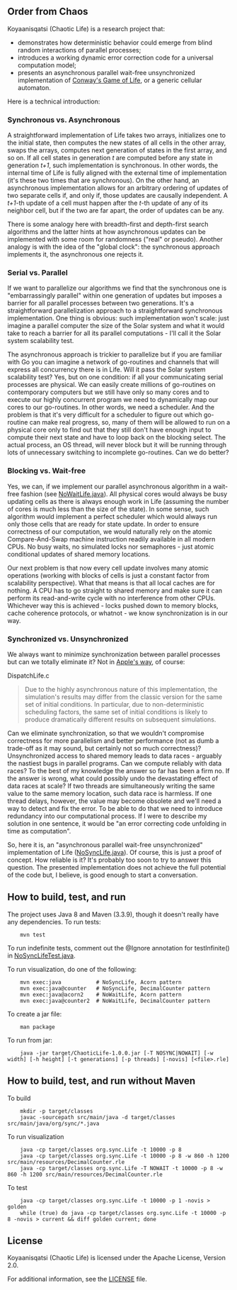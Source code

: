 ## Order from Chaos

Koyaanisqatsi (Chaotic Life) is a research project that:
* demonstrates how deterministic behavior could emerge from blind random interactions of parallel processes;
* introduces a working dynamic error correction code for a universal computation model;
* presents an asynchronous parallel wait-free unsynchronized implementation of [Conway's Game of Life](https://en.wikipedia.org/wiki/Conway%27s_Game_of_Life), or a generic cellular automaton.

Here is a technical introduction:

### Synchronous vs. Asynchronous
A straightforward implementation of Life takes two arrays, initializes one to the initial state, then computes the new states of all cells in the other array, swaps the arrays, computes next generation of states in the first array, and so on. If all cell states in generation *t* are computed before any state in generation *t+1*, such implementation is synchronous. In other words, the internal time of Life is fully aligned with the external time of implementation (it's these two times that are synchronous).
On the other hand, an asynchronous implementation allows for an arbitrary ordering of updates of two separate cells if, and only if, those updates are causally independent. A *t+1*-th update of a cell must happen after the *t*-th update of any of its neighbor cell, but if the two are far apart, the order of updates can be any.

There is some analogy here with breadth-first and depth-first search algorithms and the latter hints at how asynchronous updates can be implemented with some room for randomness ("real" or pseudo).
Another analogy is with the idea of the "global clock": the synchronous approach implements it, the asynchronous one rejects it.

### Serial vs. Parallel
If we want to parallelize our algorithms we find that the synchronous one is "embarrassingly parallel" within one generation of updates but imposes a barrier for all parallel processes between two generations. It's a straightforward parallelization approach to a straightforward synchronous implementation. One thing is obvious: such implementation won't scale: just imagine a parallel computer the size of the Solar system and what it would take to reach a barrier for all its parallel computations - I'll call it the Solar system scalability test.

The asynchronous approach is trickier to parallelize but if you are familiar with Go you can imagine a network of go-routines and channels that will express all concurrency there is in Life. Will it pass the Solar system scalability test? Yes, but on one condition: if all your communicating serial processes are physical. We can easily create millions of go-routines on contemporary computers but we still have only so many cores and to execute our highly concurrent program we need to dynamically map our cores to our go-routines. In other words, we need a scheduler. And the problem is that it's very difficult for a scheduler to figure out which go-routine can make real progress, so, many of them will be allowed to run on a physical core only to find out that they still don't have enough input to compute their next state and have to loop back on the blocking select. The actual process, an OS thread, will never block but it will be running through lots of unnecessary switching to incomplete go-routines. Can we do better?

### Blocking vs. Wait-free
Yes, we can, if we implement our parallel asynchronous algorithm in a wait-free fashion (see [NoWaitLife.java](src/main/java/org/sync/NoWaitLife.java)). All physical cores would always be busy updating cells as there is always enough work in Life (assuming the number of cores is much less than the size of the state). In some sense, such algorithm would implement a perfect scheduler which would always run only those cells that are ready for state update. In order to ensure correctness of our computation, we would naturally rely on the atomic Compare-And-Swap machine instruction readily available in all modern CPUs. No busy waits, no simulated locks nor semaphores - just atomic conditional updates of shared memory locations.

Our next problem is that now every cell update involves many atomic operations (working with blocks of cells is just a constant factor from scalability perspective). What that means is that all local caches are for nothing. A CPU has to go straight to shared memory and make sure it can perform its read-and-write cycle with no interference from other CPUs. Whichever way this is achieved - locks pushed down to memory blocks, cache coherence protocols, or whatnot - we know synchronization is in our way.

### Synchronized vs. Unsynchronized
We always want to minimize synchronization between parallel processes but can we totally eliminate it? Not in [Apple's way](https://developer.apple.com/library/content/samplecode/DispatchLife/Listings/DispatchLife_c.html), of course:

DispatchLife.c
> Due to the highly asynchronous nature of this implementation, the
> simulation's results may differ from the classic version for the same
> set of initial conditions.  In particular, due to non-deterministic
> scheduling factors, the same set of initial conditions is likely to
> produce dramatically different results on subsequent simulations.

Can we eliminate synchronization, so that we wouldn't compromise correctness for more parallelism and better performance (not as dumb a trade-off as it may sound, but certainly not so much correctness)? Unsynchronized access to shared memory leads to data races - arguably the nastiest bugs in parallel programs. Can we compute reliably with data races? To the best of my knowledge the answer so far has been a firm no. If the answer is wrong, what could possibly undo the devastating effect of data races at scale? If two threads are simultaneously writing the same value to the same memory location, such data race is harmless. If one thread delays, however, the value may become obsolete and we'll need a way to detect and fix the error. To be able to do that we need to introduce redundancy into our computational process. If I were to describe my solution in one sentence, it would be "an error correcting code unfolding in time as computation".

So, here it is, an "asynchronous parallel wait-free unsynchronized" implementation of Life ([NoSyncLife.java](src/main/java/org/sync/NoSyncLife.java)). Of course, this is just a proof of concept. How reliable is it? It's probably too soon to try to answer this question. The presented implementation does not achieve the full potential of the code but, I believe, is good enough to start a conversation.

## How to build, test, and run

The project uses Java 8 and Maven (3.3.9), though it doesn't really have any dependencies.
To run tests:
```
    mvn test
```
To run indefinite tests, comment out the @Ignore annotation for testInfinite() in [NoSyncLifeTest.java](src/test/java/org/sync/NoSyncLifeTest.java).

To run visualization, do one of the following:
```shell
    mvn exec:java           # NoSyncLife, Acorn pattern
    mvn exec:java@counter   # NoSyncLife, DecimalCounter pattern
    mvn exec:java@acorn2    # NoWaitLife, Acorn pattern
    mvn exec:java@counter2  # NoWaitLife, DecimalCounter pattern
```
To create a jar file:
```shell
    man package
```
To run from jar:
```shell
    java -jar target/ChaoticLife-1.0.0.jar [-T NOSYNC|NOWAIT] [-w width] [-h height] [-t generations] [-p threads] [-novis] [<file>.rle]
```

## How to build, test, and run without Maven

To build
```shell
    mkdir -p target/classes
    javac -sourcepath src/main/java -d target/classes src/main/java/org/sync/*.java
```
To run visualization
```shell
    java -cp target/classes org.sync.Life -t 10000 -p 8
    java -cp target/classes org.sync.Life -t 10000 -p 8 -w 860 -h 1200 src/main/resources/DecimalCounter.rle
    java -cp target/classes org.sync.Life -T NOWAIT -t 10000 -p 8 -w 860 -h 1200 src/main/resources/DecimalCounter.rle
```
To test
```shell
    java -cp target/classes org.sync.Life -t 10000 -p 1 -novis > golden
    while (true) do java -cp target/classes org.sync.Life -t 10000 -p 8 -novis > current && diff golden current; done
```

## License

Koyaanisqatsi (Chaotic Life) is licensed under the Apache License, Version 2.0.

For additional information, see the [LICENSE](LICENSE) file.

